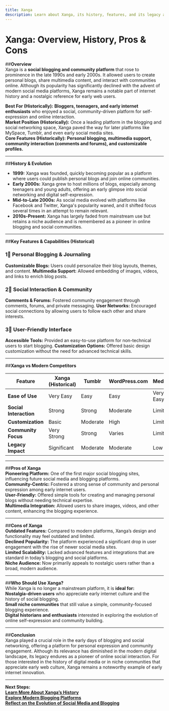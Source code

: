 ```yaml
---
title: Xanga
description: Learn about Xanga, its history, features, and its legacy as one of the early social blogging platforms.
---
```


# **Xanga: Overview, History, Pros & Cons**

##**Overview**  
Xanga is a **social blogging and community platform** that rose to prominence in the late 1990s and early 2000s. It allowed users to create personal blogs, share multimedia content, and interact with communities online. Although its popularity has significantly declined with the advent of modern social media platforms, Xanga remains a notable part of internet history and a nostalgic reference for early web users.

 **Best For (Historically):** **Bloggers, teenagers, and early internet enthusiasts** who enjoyed a social, community-driven platform for self-expression and online interaction.  
 **Market Position (Historically):** Once a leading platform in the blogging and social networking space, Xanga paved the way for later platforms like MySpace, Tumblr, and even early social media sites.  
 **Core Features (Historically):** **Personal blogging, multimedia support, community interaction (comments and forums), and customizable profiles.**

---

##**History & Evolution**  
- **1999:** Xanga was founded, quickly becoming popular as a platform where users could publish personal blogs and join online communities.
- **Early 2000s:** Xanga grew to host millions of blogs, especially among teenagers and young adults, offering an early glimpse into social networking and digital self-expression.
- **Mid-to-Late 2000s:** As social media evolved with platforms like Facebook and Twitter, Xanga's popularity waned, and it shifted focus several times in an attempt to remain relevant.
- **2010s-Present:** Xanga has largely faded from mainstream use but retains a niche audience and is remembered as a pioneer in online blogging and social communities.

---

##**Key Features & Capabilities (Historical)**

### **1⃣ Personal Blogging & Journaling**
 **Customizable Blogs:** Users could personalize their blog layouts, themes, and content.
 **Multimedia Support:** Allowed embedding of images, videos, and links to enrich blog posts.

### **2⃣ Social Interaction & Community**
 **Comments & Forums:** Fostered community engagement through comments, forums, and private messaging.
 **User Networks:** Encouraged social connections by allowing users to follow each other and share interests.

### **3⃣ User-Friendly Interface**
 **Accessible Tools:** Provided an easy-to-use platform for non-technical users to start blogging.
 **Customization Options:** Offered basic design customization without the need for advanced technical skills.

---

##**Xanga vs Modern Competitors**

| Feature                 | Xanga (Historical) | Tumblr         | WordPress.com   | Medium         |
|-------------------------|--------------------|----------------|-----------------|----------------|
| **Ease of Use**         |  Very Easy       |  Easy        |  Easy         |  Very Easy   |
| **Social Interaction**  |  Strong          |  Strong      |  Moderate     |  Limited     |
| **Customization**       |  Basic           |  Moderate    |  High         |  Limited     |
| **Community Focus**     |  Very Strong     |  Strong      |  Varies       |  Limited     |
| **Legacy Impact**       |  Significant     |  Moderate    |  Moderate     |  Low         |

---

##**Pros of Xanga**  
 **Pioneering Platform:** One of the first major social blogging sites, influencing future social media and blogging platforms.  
 **Community-Centric:** Fostered a strong sense of community and personal expression among early internet users.  
 **User-Friendly:** Offered simple tools for creating and managing personal blogs without needing technical expertise.  
 **Multimedia Integration:** Allowed users to share images, videos, and other content, enhancing the blogging experience.

---

##**Cons of Xanga**  
 **Outdated Features:** Compared to modern platforms, Xanga’s design and functionality may feel outdated and limited.  
 **Declined Popularity:** The platform experienced a significant drop in user engagement with the rise of newer social media sites.  
 **Limited Scalability:** Lacked advanced features and integrations that are standard in today’s blogging and social platforms.  
 **Niche Audience:** Now primarily appeals to nostalgic users rather than a broad, modern audience.

---

##**Who Should Use Xanga?**  
While Xanga is no longer a mainstream platform, it is **ideal for:**  
 **Nostalgia-driven users** who appreciate early internet culture and the history of social blogging.  
 **Small niche communities** that still value a simple, community-focused blogging experience.  
 **Digital historians and enthusiasts** interested in exploring the evolution of online self-expression and community building.

---

##**Conclusion**  
Xanga played a crucial role in the early days of blogging and social networking, offering a platform for personal expression and community engagement. Although its relevance has diminished in the modern digital landscape, its legacy endures as a pioneer of online social interaction. For those interested in the history of digital media or in niche communities that appreciate early web culture, Xanga remains a noteworthy example of early internet innovation.

---

 **Next Steps:**  
 **[Learn More About Xanga’s History](https://en.wikipedia.org/wiki/Xanga)**  
 **[Explore Modern Blogging Platforms](#)**  
 **[Reflect on the Evolution of Social Media and Blogging](#)**
